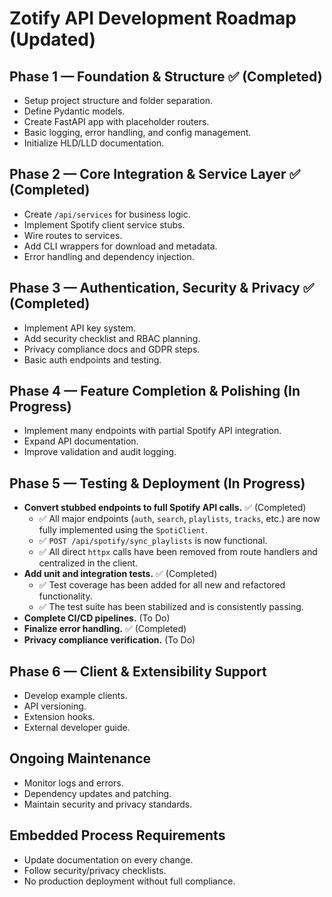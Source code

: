 # Zotify API Development Roadmap (Updated)

## Phase 1 — Foundation & Structure ✅ (Completed)

- Setup project structure and folder separation.
- Define Pydantic models.
- Create FastAPI app with placeholder routers.
- Basic logging, error handling, and config management.
- Initialize HLD/LLD documentation.

## Phase 2 — Core Integration & Service Layer ✅ (Completed)

- Create `/api/services` for business logic.
- Implement Spotify client service stubs.
- Wire routes to services.
- Add CLI wrappers for download and metadata.
- Error handling and dependency injection.

## Phase 3 — Authentication, Security & Privacy ✅ (Completed)

- Implement API key system.
- Add security checklist and RBAC planning.
- Privacy compliance docs and GDPR steps.
- Basic auth endpoints and testing.

## Phase 4 — Feature Completion & Polishing (In Progress)

- Implement many endpoints with partial Spotify API integration.
- Expand API documentation.
- Improve validation and audit logging.

## Phase 5 — Testing & Deployment (In Progress)

- **Convert stubbed endpoints to full Spotify API calls.** ✅ (Completed)
  - ✅ All major endpoints (`auth`, `search`, `playlists`, `tracks`, etc.) are now fully implemented using the `SpotiClient`.
  - ✅ `POST /api/spotify/sync_playlists` is now functional.
  - ✅ All direct `httpx` calls have been removed from route handlers and centralized in the client.
- **Add unit and integration tests.** ✅ (Completed)
  - ✅ Test coverage has been added for all new and refactored functionality.
  - ✅ The test suite has been stabilized and is consistently passing.
- **Complete CI/CD pipelines.** (To Do)
- **Finalize error handling.** ✅ (Completed)
- **Privacy compliance verification.** (To Do)

## Phase 6 — Client & Extensibility Support

- Develop example clients.
- API versioning.
- Extension hooks.
- External developer guide.

## Ongoing Maintenance

- Monitor logs and errors.
- Dependency updates and patching.
- Maintain security and privacy standards.

## Embedded Process Requirements

- Update documentation on every change.
- Follow security/privacy checklists.
- No production deployment without full compliance.
